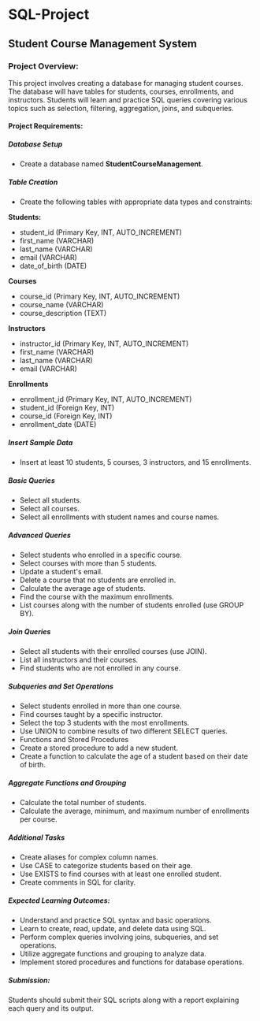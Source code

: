 # SQL-Project

## Student Course Management System

### Project Overview:
This project involves creating a database for managing student courses. The database will have tables for students, courses, enrollments, and instructors. Students will learn and practice SQL queries covering various topics such as selection, filtering, aggregation, joins, and subqueries.

#### Project Requirements:

##### Database Setup
- Create a database named **StudentCourseManagement**.

##### Table Creation
- Create the following tables with appropriate data types and constraints:
  
**Students:**
* student_id (Primary Key, INT, AUTO_INCREMENT)
* first_name (VARCHAR)
* last_name (VARCHAR)
* email (VARCHAR)
* date_of_birth (DATE)

**Courses**  
* course_id (Primary Key, INT, AUTO_INCREMENT)
* course_name (VARCHAR)
* course_description (TEXT)

**Instructors**
* instructor_id (Primary Key, INT, AUTO_INCREMENT)
* first_name (VARCHAR)
* last_name (VARCHAR)
* email (VARCHAR)

**Enrollments**
* enrollment_id (Primary Key, INT, AUTO_INCREMENT)
* student_id (Foreign Key, INT)
* course_id (Foreign Key, INT)
* enrollment_date (DATE)

##### Insert Sample Data
- Insert at least 10 students, 5 courses, 3 instructors, and 15 enrollments.

##### Basic Queries
- Select all students.
- Select all courses.
- Select all enrollments with student names and course names.
 
##### Advanced Queries
- Select students who enrolled in a specific course.
- Select courses with more than 5 students.
- Update a student's email.
- Delete a course that no students are enrolled in.
- Calculate the average age of students.
- Find the course with the maximum enrollments.
- List courses along with the number of students enrolled (use GROUP BY).

##### Join Queries
- Select all students with their enrolled courses (use JOIN).
- List all instructors and their courses.
- Find students who are not enrolled in any course.
  
##### Subqueries and Set Operations
- Select students enrolled in more than one course.
- Find courses taught by a specific instructor.
- Select the top 3 students with the most enrollments.
- Use UNION to combine results of two different SELECT queries.
- Functions and Stored Procedures
- Create a stored procedure to add a new student.
- Create a function to calculate the age of a student based on their date of birth.
  
##### Aggregate Functions and Grouping
- Calculate the total number of students.
- Calculate the average, minimum, and maximum number of enrollments per course.

##### Additional Tasks
- Create aliases for complex column names.
- Use CASE to categorize students based on their age.
- Use EXISTS to find courses with at least one enrolled student.
- Create comments in SQL for clarity.
  
##### Expected Learning Outcomes:
- Understand and practice SQL syntax and basic operations.
- Learn to create, read, update, and delete data using SQL.
- Perform complex queries involving joins, subqueries, and set operations.
- Utilize aggregate functions and grouping to analyze data.
- Implement stored procedures and functions for database operations.

##### Submission:
Students should submit their SQL scripts along with a report explaining each query and its output.
